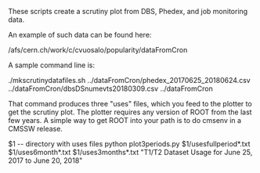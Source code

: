 These scripts create a scrutiny plot from DBS, Phedex, and job monitoring data.

An example of such data can be found here:

/afs/cern.ch/work/c/cvuosalo/popularity/dataFromCron

A sample command line is:

./mkscrutinydatafiles.sh ../dataFromCron/phedex_20170625_20180624.csv ../dataFromCron/dbsDSnumevts20180309.csv ../dataFromCron

That command produces three "uses" files, which you feed to the plotter to
get the scrutiny plot. The plotter requires any version of ROOT from the last few years.
A simple way to get ROOT into your path is to do cmsenv in a CMSSW release.

  $1 -- directory with uses files
python plot3periods.py $1/usesfullperiod*.txt $1/uses6month*.txt
$1/uses3months*.txt "T1/T2 Dataset Usage for June 25, 2017 to June 20, 2018"

